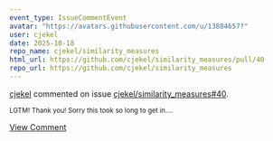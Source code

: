 ```yaml
---
event_type: IssueCommentEvent
avatar: "https://avatars.githubusercontent.com/u/13884657?"
user: cjekel
date: 2025-10-18
repo_name: cjekel/similarity_measures
html_url: https://github.com/cjekel/similarity_measures/pull/40
repo_url: https://github.com/cjekel/similarity_measures
---
```


<a href='https://github.com/cjekel' target='_blank'>cjekel</a> commented on issue <a href='https://github.com/cjekel/similarity_measures/pull/40' target='_blank'>cjekel/similarity_measures#40</a>.

<small>LGTM! Thank you! Sorry this took so long to get in....</small>

<a href='https://github.com/cjekel/similarity_measures/pull/40' target='_blank'>View Comment</a>